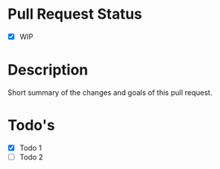 # Pull Request Status
- [x] WIP

# Description
Short summary of the changes and goals of this pull request.

# Todo's
- [X] Todo 1
- [ ] Todo 2
